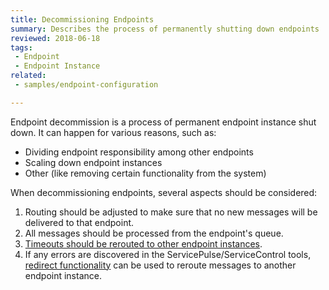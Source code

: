 ```yaml
---
title: Decommissioning Endpoints
summary: Describes the process of permanently shutting down endpoints
reviewed: 2018-06-18
tags:
 - Endpoint
 - Endpoint Instance
related:
 - samples/endpoint-configuration

---
```


Endpoint decommission is a process of permanent endpoint instance shut down. It can happen for various reasons, such as:

 * Dividing endpoint responsibility among other endpoints
 * Scaling down endpoint instances
 * Other (like removing certain functionality from the system)

When decommissioning endpoints, several aspects should be considered:

 1. Routing should be adjusted to make sure that no new messages will be delivered to that endpoint.
 1. All messages should be processed from the endpoint's queue.
 1. [Timeouts should be rerouted to other endpoint instances](/persistence/ravendb/reroute-existing-timeouts.md).
 1. If any errors are discovered in the ServicePulse/ServiceControl tools, [redirect functionality](/servicepulse/redirect.md) can be used to reroute messages to another endpoint instance.